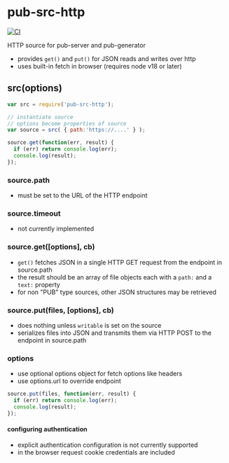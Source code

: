 # pub-src-http
[![CI](https://github.com/jldec/pub-src-http/workflows/CI/badge.svg)](https://github.com/jldec/pub-src-http/actions)

HTTP source for pub-server and pub-generator

* provides `get()` and `put()` for JSON reads and writes over http
* uses built-in fetch in browser (requires node v18 or later)

## src(options)

```javascript
var src = require('pub-src-http');

// instantiate source
// options become properties of source
var source = src( { path:'https://....' } );

source.get(function(err, result) {
  if (err) return console.log(err);
  console.log(result);
});

```
### source.path
- must be set to the URL of the HTTP endpoint

### source.timeout
- not currently implemented

### source.get([options], cb)
- `get()` fetches JSON in a single HTTP GET request from the endpoint in source.path
- the result should be an array of file objects each with a `path:` and a `text:` property
- for non "PUB" type sources, other JSON structures may be retrieved

### source.put(files, [options], cb)
- does nothing unless `writable` is set on the source
- serializes files into JSON and transmits them via HTTP POST to the endpoint in source.path

### options
- use optional options object for fetch options like headers
- use options.url to override endpoint

```javascript
source.put(files, function(err, result) {
  if (err) return console.log(err);
  console.log(result);
});
```

#### configuring authentication
- explicit authentication configuration is not currently supported
- in the browser request cookie credentials are included
